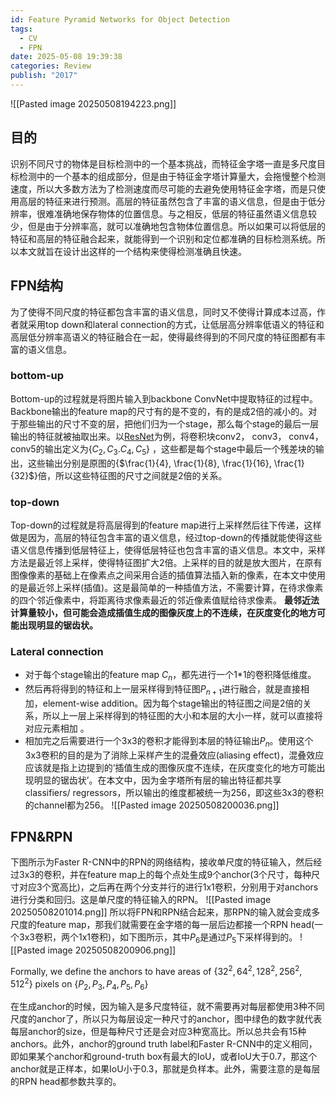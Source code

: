 ```yaml
---
id: Feature Pyramid Networks for Object Detection
tags:
  - CV
  - FPN
date: 2025-05-08 19:39:38
categories: Review
publish: "2017"
---
```

![[Pasted image 20250508194223.png]]

## 目的
识别不同尺寸的物体是目标检测中的一个基本挑战，而特征金字塔一直是多尺度目标检测中的一个基本的组成部分，但是由于特征金字塔计算量大，会拖慢整个检测速度，所以大多数方法为了检测速度而尽可能的去避免使用特征金字塔，而是只使用高层的特征来进行预测。高层的特征虽然包含了丰富的语义信息，但是由于低分辨率，很难准确地保存物体的位置信息。与之相反，低层的特征虽然语义信息较少，但是由于分辨率高，就可以准确地包含物体位置信息。所以如果可以将低层的特征和高层的特征融合起来，就能得到一个识别和定位都准确的目标检测系统。所以本文就旨在设计出这样的一个结构来使得检测准确且快速。
## FPN结构
为了使得不同尺度的特征都包含丰富的语义信息，同时又不使得计算成本过高，作者就采用top down和lateral connection的方式，让低层高分辨率低语义的特征和高层低分辨率高语义的特征融合在一起，使得最终得到的不同尺度的特征图都有丰富的语义信息。
### bottom-up
Bottom-up的过程就是将图片输入到backbone ConvNet中提取特征的过程中。Backbone输出的feature map的尺寸有的是不变的，有的是成2倍的减小的。对于那些输出的尺寸不变的层，把他们归为一个stage，那么每个stage的最后一层输出的特征就被抽取出来。以[ResNet](https://zhida.zhihu.com/search?content_id=102041480&content_type=Article&match_order=1&q=ResNet&zhida_source=entity)为例，将卷积块conv2， conv3， conv4， conv5的输出定义为{$C_2, C_{3}. C_{4}, C_{5}$} ，这些都是每个stage中最后一个残差块的输出，这些输出分别是原图的{$\frac{1}{4}, \frac{1}{8}, \frac{1}{16}, \frac{1}{32}$}倍，所以这些特征图的尺寸之间就是2倍的关系。

### top-down
Top-down的过程就是将高层得到的feature map进行上采样然后往下传递，这样做是因为，高层的特征包含丰富的语义信息，经过top-down的传播就能使得这些语义信息传播到低层特征上，使得低层特征也包含丰富的语义信息。本文中，采样方法是最近邻上采样，使得特征图扩大2倍。上采样的目的就是放大图片，在原有图像像素的基础上在像素点之间采用合适的插值算法插入新的像素，在本文中使用的是最近邻上采样(插值)。这是最简单的一种插值方法，不需要计算，在待求像素的四个邻近像素中，将距离待求像素最近的邻近像素值赋给待求像素。
**最邻近法计算量较小，但可能会造成插值生成的图像灰度上的不连续，在灰度变化的地方可能出现明显的锯齿状。**

### Lateral connection
- 对于每个stage输出的feature map $C_{n}$，都先进行一个1*1的卷积降低维度。
- 然后再将得到的特征和上一层采样得到特征图$P_{n+1}$进行融合，就是直接相加，element-wise addition。因为每个stage输出的特征图之间是2倍的关系，所以上一层上采样得到的特征图的大小和本层的大小一样，就可以直接将对应元素相加 。
- 相加完之后需要进行一个3x3的卷积才能得到本层的特征输出$P_{n}$。使用这个3x3卷积的目的是为了消除上采样产生的混叠效应(aliasing effect)，混叠效应应该就是指上边提到的‘插值生成的图像灰度不连续，在灰度变化的地方可能出现明显的锯齿状’。在本文中，因为金字塔所有层的输出特征都共享classifiers/ regressors，所以输出的维度都被统一为256，即这些3x3的卷积的channel都为256。
![[Pasted image 20250508200036.png]]

## FPN&RPN
下图所示为Faster R-CNN中的RPN的网络结构，接收单尺度的特征输入，然后经过3x3的卷积，并在feature map上的每个点处生成9个anchor(3个尺寸，每种尺寸对应3个宽高比)，之后再在两个分支并行的进行1x1卷积，分别用于对anchors进行分类和回归。这是单尺度的特征输入的RPN。
![[Pasted image 20250508201014.png]]
所以将FPN和RPN结合起来，那RPN的输入就会变成多尺度的feature map，那我们就需要在金字塔的每一层后边都接一个RPN head(一个3x3卷积，两个1x1卷积)，如下图所示，其中$P_6$是通过$P_5$下采样得到的。
![[Pasted image 20250508200906.png]]

Formally, we define the anchors to have areas of {$32^2, 64^2, 128^2, 256^2, 512^2$} pixels on {$P_2, P_3, P_4, P_5, P_6$}

在生成anchor的时候，因为输入是多尺度特征，就不需要再对每层都使用3种不同尺度的anchor了，所以只为每层设定一种尺寸的anchor，图中绿色的数字就代表每层anchor的size，但是每种尺寸还是会对应3种宽高比。所以总共会有15种anchors。此外，anchor的ground truth label和Faster R-CNN中的定义相同，即如果某个anchor和ground-truth box有最大的IoU，或者IoU大于0.7，那这个anchor就是正样本，如果IoU小于0.3，那就是负样本。此外，需要注意的是每层的RPN head都参数共享的。
